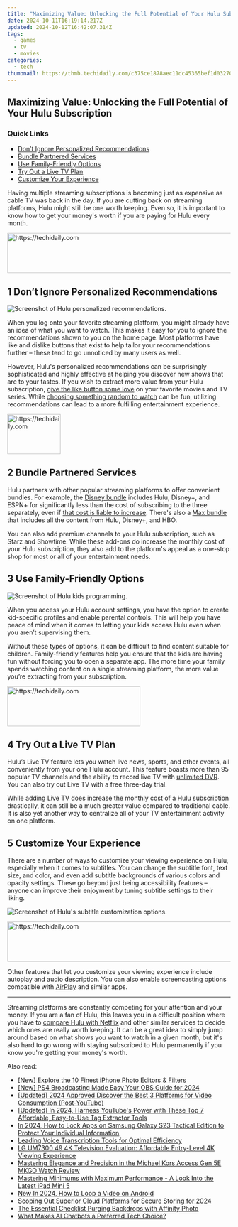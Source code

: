 ```yaml
---
title: "Maximizing Value: Unlocking the Full Potential of Your Hulu Subscription"
date: 2024-10-11T16:19:14.217Z
updated: 2024-10-12T16:42:07.314Z
tags:
  - games
  - tv
  - movies
categories:
  - tech
thumbnail: https://thmb.techidaily.com/c375ce1878aec11dc45365bef1d03270965b9669f431a9e083c40be8add6302b.jpg
---
```


## Maximizing Value: Unlocking the Full Potential of Your Hulu Subscription

### Quick Links

* [Don’t Ignore Personalized Recommendations](https://screen-activity-recording.techidaily.com/new-securing-sims-legacy-proven-strategies-for-documenting-virtual-escapades/)
* [Bundle Partnered Services](https://article-helps.techidaily.com/new-2024-approved-viewfinder-verdicts-summary/)
* [Use Family-Friendly Options](https://iphone-unlock.techidaily.com/how-to-unlock-iphone-15-pro-max-without-passcode-or-face-id-drfone-by-drfone-ios/)
* [Try Out a Live TV Plan](https://ios-unlock.techidaily.com/4-ways-to-unlock-apple-iphone-15-pro-to-use-usb-accessories-without-passcode-by-drfone-ios/)
* [Customize Your Experience](https://facebook-video-files.techidaily.com/updated-audience-friendly-techniques-for-monitoring-facebook-live/)

 Having multiple streaming subscriptions is becoming just as expensive as cable TV was back in the day. If you are cutting back on streaming platforms, Hulu might still be one worth keeping. Even so, it is important to know how to get your money's worth if you are paying for Hulu every month.

<!-- affiliate ads begin -->
<a href="https://ephamedtechinc.pxf.io/c/5597632/2136614/26400" target="_top" id="2136614">
  <img src="//a.impactradius-go.com/display-ad/26400-2136614" border="0" alt="https://techidaily.com" width="728" height="90"/>
</a>
<img height="0" width="0" src="https://ephamedtechinc.pxf.io/i/5597632/2136614/26400" style="position:absolute;visibility:hidden;" border="0" />
<!-- affiliate ads end -->

## 1  Don’t Ignore Personalized Recommendations 

![Screenshot of Hulu personalized recommendations.](https://static1.howtogeekimages.com/wordpress/wp-content/uploads/2024/08/screenshot-of-hulu-personalized-recommendations.png) 

 When you log onto your favorite streaming platform, you might already have an idea of what you want to watch. This makes it easy for you to ignore the recommendations shown to you on the home page. Most platforms have like and dislike buttons that exist to help tailor your recommendations further – these tend to go unnoticed by many users as well.

 However, Hulu's personalized recommendations can be surprisingly sophisticated and highly effective at helping you discover new shows that are to your tastes. If you wish to extract more value from your Hulu subscription, [give the like button some love](https://review-topics.techidaily.com/how-to-upgrade-iphone-12-pro-max-without-data-loss-drfone-by-drfone-ios-system-repair-ios-system-repair/) on your favorite movies and TV series. While [choosing something random to watch](https://digital-screen-recording.techidaily.com/updated-2024-approved-effortless-gameplay-recordings-for-your-xbox-console/) can be fun, utilizing recommendations can lead to a more fulfilling entertainment experience.

<!-- affiliate ads begin -->
<a href="https://aligracehair.sjv.io/c/5597632/2135362/19272" target="_top" id="2135362">
  <img src="//a.impactradius-go.com/display-ad/19272-2135362" border="0" alt="https://techidaily.com" width="120" height="90"/>
</a>
<img height="0" width="0" src="https://aligracehair.sjv.io/i/5597632/2135362/19272" style="position:absolute;visibility:hidden;" border="0" />
<!-- affiliate ads end -->

## 2  Bundle Partnered Services 

 Hulu partners with other popular streaming platforms to offer convenient bundles. For example, the [Disney bundle](https://disneyplus.bn5x.net/c/156932/564546/9358?subId1=UUhtgUeUpU2004795&subId2=ehtg&u=https%3A%2F%2Fwww.hulu.com%2Fhulu-disney-espn-bundle-offer%3Ftab%3Dhulu) includes Hulu, Disney+, and ESPN+ for significantly less than the cost of subscribing to the three separately, even if [that cost is liable to increase](https://fox-glue.techidaily.com/essential-links-purchasing-youtube-tones-online-for-2024/). There's also a [Max bundle](https://disneyplus.bn5x.net/c/156932/564546/9358?subId1=UUhtgUeUpU2004795&subId2=ehtg&u=https%3A%2F%2Fwww.hulu.com%2Fdisney-hulu-max-bundle) that includes all the content from Hulu, Disney+, and HBO.

 You can also add premium channels to your Hulu subscription, such as Starz and Showtime. While these add-ons do increase the monthly cost of your Hulu subscription, they also add to the platform's appeal as a one-stop shop for most or all of your entertainment needs.

## 3  Use Family-Friendly Options 

![Screenshot of Hulu kids programming.](https://static1.howtogeekimages.com/wordpress/wp-content/uploads/2024/08/screenshot-of-hulu-kids-programming.png) 

 When you access your Hulu account settings, you have the option to create kid-specific profiles and enable parental controls. This will help you have peace of mind when it comes to letting your kids access Hulu even when you aren’t supervising them.

 Without these types of options, it can be difficult to find content suitable for children. Family-friendly features help you ensure that the kids are having fun without forcing you to open a separate app. The more time your family spends watching content on a single streaming platform, the more value you’re extracting from your subscription.

<!-- affiliate ads begin -->
<a href="https://aligracehair.sjv.io/c/5597632/2135369/19272" target="_top" id="2135369">
  <img src="//a.impactradius-go.com/display-ad/19272-2135369" border="0" alt="https://techidaily.com" width="300" height="90"/>
</a>
<img height="0" width="0" src="https://aligracehair.sjv.io/i/5597632/2135369/19272" style="position:absolute;visibility:hidden;" border="0" />
<!-- affiliate ads end -->

## 4  Try Out a Live TV Plan 

 Hulu’s Live TV feature lets you watch live news, sports, and other events, all conveniently from your one Hulu account. This feature boasts more than 95 popular TV channels and the ability to record live TV with [unlimited DVR](https://win-howtos.techidaily.com/valorant-perpetual-boot-loop-heres-how-to-resolve-it/). You can also try out Live TV with a free three-day trial.

 While adding Live TV does increase the monthly cost of a Hulu subscription drastically, it can still be a much greater value compared to traditional cable. It is also yet another way to centralize all of your TV entertainment activity on one platform.

## 5  Customize Your Experience 

 There are a number of ways to customize your viewing experience on Hulu, especially when it comes to subtitles. You can change the subtitle font, text size, and color, and even add subtitle backgrounds of various colors and opacity settings. These go beyond just being accessibility features – anyone can improve their enjoyment by tuning subtitle settings to their liking.

![Screenshot of Hulu's subtitle customization options.](https://static1.howtogeekimages.com/wordpress/wp-content/uploads/2024/08/screenshot-of-hulu-s-subtitle-customization-options.png) 

<!-- affiliate ads begin -->
<a href="https://appsumo.8odi.net/c/5597632/2094429/7443" target="_top" id="2094429">
  <img src="//a.impactradius-go.com/display-ad/7443-2094429" border="0" alt="https://techidaily.com" width="728" height="90"/>
</a>
<img height="0" width="0" src="https://appsumo.8odi.net/i/5597632/2094429/7443" style="position:absolute;visibility:hidden;" border="0" />
<!-- affiliate ads end -->

 Other features that let you customize your viewing experience include autoplay and audio description. You can also enable screencasting options compatible with [AirPlay](https://screen-mirroring-recording.techidaily.com/updated-2024-approved-record-and-share-every-victory-in-obs/) and similar apps.

---

 Streaming platforms are constantly competing for your attention and your money. If you are a fan of Hulu, this leaves you in a difficult position where you have to [compare Hulu with Netflix](https://youtube-web.techidaily.com/ed-in-2024-how-to-create-a-channel-that-dominates-the-business-world/) and other similar services to decide which ones are really worth keeping. It can be a great idea to simply jump around based on what shows you want to watch in a given month, but it's also hard to go wrong with staying subscribed to Hulu permanently if you know you're getting your money's worth.

<ins class="adsbygoogle"
     style="display:block"
     data-ad-format="autorelaxed"
     data-ad-client="ca-pub-7571918770474297"
     data-ad-slot="1223367746"></ins>

<ins class="adsbygoogle"
     style="display:block"
     data-ad-client="ca-pub-7571918770474297"
     data-ad-slot="8358498916"
     data-ad-format="auto"
     data-full-width-responsive="true"></ins>

<span class="atpl-alsoreadstyle">Also read:</span>
<div><ul>
<li><a href="https://some-techniques.techidaily.com/new-explore-the-10-finest-iphone-photo-editors-and-filters/"><u>[New] Explore the 10 Finest iPhone Photo Editors & Filters</u></a></li>
<li><a href="https://on-screen-recording.techidaily.com/new-ps4-broadcasting-made-easy-your-obs-guide-for-2024/"><u>[New] PS4 Broadcasting Made Easy Your OBS Guide for 2024</u></a></li>
<li><a href="https://facebook-record-videos.techidaily.com/updated-2024-approved-discover-the-best-3-platforms-for-video-consumption-post-youtube/"><u>[Updated] 2024 Approved Discover the Best 3 Platforms for Video Consumption (Post-YouTube)</u></a></li>
<li><a href="https://eaxpv-info.techidaily.com/updated-in-2024-harness-youtubes-power-with-these-top-7-affordable-easy-to-use-tag-extractor-tools/"><u>[Updated] In 2024, Harness YouTube's Power with These Top 7 Affordable, Easy-to-Use Tag Extractor Tools</u></a></li>
<li><a href="https://android-unlock.techidaily.com/in-2024-how-to-lock-apps-on-samsung-galaxy-s23-tactical-edition-to-protect-your-individual-information-by-drfone-android/"><u>In 2024, How to Lock Apps on Samsung Galaxy S23 Tactical Edition to Protect Your Individual Information</u></a></li>
<li><a href="https://buynow-help.techidaily.com/leading-voice-transcription-tools-for-optimal-efficiency/"><u>Leading Voice Transcription Tools for Optimal Efficiency</u></a></li>
<li><a href="https://buynow-help.techidaily.com/lg-um7300-49-4k-television-evaluation-affordable-entry-level-4k-viewing-experience/"><u>LG UM7300 49 4K Television Evaluation: Affordable Entry-Level 4K Viewing Experience</u></a></li>
<li><a href="https://buynow-help.techidaily.com/mastering-elegance-and-precision-in-the-michael-kors-access-gen-5e-mkgo-watch-review/"><u>Mastering Elegance and Precision in the Michael Kors Access Gen 5E MKGO Watch Review</u></a></li>
<li><a href="https://buynow-help.techidaily.com/mastering-minimums-with-maximum-performance-a-look-into-the-latest-ipad-mini-5/"><u>Mastering Minimums with Maximum Performance - A Look Into the Latest iPad Mini 5</u></a></li>
<li><a href="https://ai-editing-video.techidaily.com/new-in-2024-how-to-loop-a-video-on-android/"><u>New In 2024, How to Loop a Video on Android</u></a></li>
<li><a href="https://extra-support.techidaily.com/scoping-out-superior-cloud-platforms-for-secure-storing-for-2024/"><u>Scoping Out Superior Cloud Platforms for Secure Storing for 2024</u></a></li>
<li><a href="https://extra-information.techidaily.com/the-essential-checklist-purging-backdrops-with-affinity-photo/"><u>The Essential Checklist Purging Backdrops with Affinity Photo</u></a></li>
<li><a href="https://tech-haven.techidaily.com/what-makes-ai-chatbots-a-preferred-tech-choice/"><u>What Makes AI Chatbots a Preferred Tech Choice?</u></a></li>
</ul></div>


